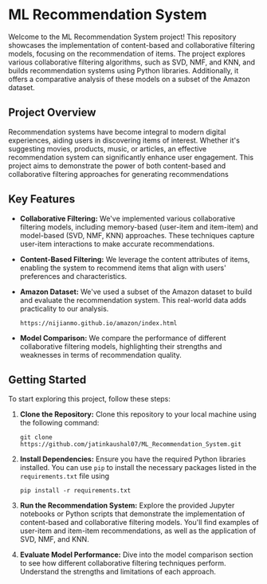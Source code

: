# ML Recommendation System

Welcome to the ML Recommendation System project! This repository showcases the implementation of content-based and collaborative filtering models, focusing on the recommendation of items. The project explores various collaborative filtering algorithms, such as SVD, NMF, and KNN, and builds recommendation systems using Python libraries. Additionally, it offers a comparative analysis of these models on a subset of the Amazon dataset.

## Project Overview

Recommendation systems have become integral to modern digital experiences, aiding users in discovering items of interest. Whether it's suggesting movies, products, music, or articles, an effective recommendation system can significantly enhance user engagement. This project aims to demonstrate the power of both content-based and collaborative filtering approaches for generating recommendations

## Key Features

- **Collaborative Filtering:** We've implemented various collaborative filtering models, including memory-based (user-item and item-item) and model-based (SVD, NMF, KNN) approaches. These techniques capture user-item interactions to make accurate recommendations.

- **Content-Based Filtering:** We leverage the content attributes of items, enabling the system to recommend items that align with users' preferences and characteristics.
  
- **Amazon Dataset:** We've used a subset of the Amazon dataset to build and evaluate the recommendation system. This real-world data adds practicality to our analysis.
  ```shell
  https://nijianmo.github.io/amazon/index.html
  ```
   

- **Model Comparison:** We compare the performance of different collaborative filtering models, highlighting their strengths and weaknesses in terms of recommendation quality.

## Getting Started

To start exploring this project, follow these steps:

1. **Clone the Repository:** Clone this repository to your local machine using the following command:
   ```shell
   git clone https://github.com/jatinkaushal07/ML_Recommendation_System.git
    ```

3. **Install Dependencies:** Ensure you have the required Python libraries installed. You can use `pip` to install the necessary packages listed in the `requirements.txt` file using 
   ```shell
   pip install -r requirements.txt
   ```

4. **Run the Recommendation System:** Explore the provided Jupyter notebooks or Python scripts that demonstrate the implementation of content-based and collaborative filtering models. You'll find examples of user-item and item-item recommendations, as well as the application of SVD, NMF, and KNN.

5. **Evaluate Model Performance:** Dive into the model comparison section to see how different collaborative filtering techniques perform. Understand the strengths and limitations of each approach.
